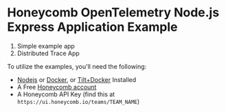 # Honeycomb OpenTelemetry Node.js Express Application Example

1. Simple example app
2. Distributed Trace App

To utilize the examples, you'll need the following:

- [Nodejs](https://nodejs.org/en/) or [Docker](https://www.docker.com/products/docker-desktop), or [Tilt+Docker](https://docs.tilt.dev/install.html) Installed
- A Free [Honeycomb account](https://ui.honeycomb.io/signup)
- A Honeycomb API Key (find this at `https://ui.honeycomb.io/teams/TEAM_NAME`)
